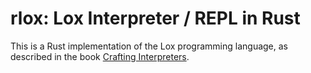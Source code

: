# rlox: Lox Interpreter / REPL in Rust

This is a Rust implementation of the Lox programming language, as described in the book [Crafting Interpreters](http://craftinginterpreters.com/).

